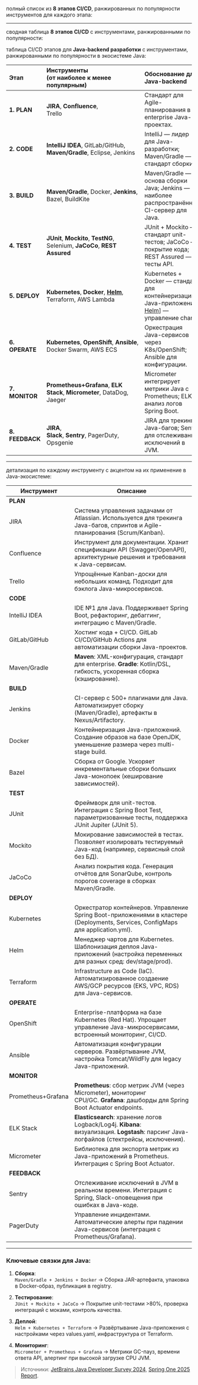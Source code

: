 
полный список из **8 этапов CI/CD**, ранжированных по популярности инструментов для каждого этапа:

---

сводная таблица **8 этапов CI/CD** с инструментами, ранжированными по популярности:



таблица CI/CD этапов для **Java-backend разработки** с инструментами, ранжированными по популярности в экосистеме Java:

| Этап            | Инструменты<br/>(от наиболее к менее популярным)                                                           | Обоснование для Java-backend                                                                                                                  |
| :-------------- | :--------------------------------------------------------------------------------------------------------- | :-------------------------------------------------------------------------------------------------------------------------------------------- |
| **1. PLAN**     | **JIRA**, **Confluence**, <br/>Trello                                                                      | Стандарт для Agile-планирования в enterprise Java-проектах.                                                                                   |
| **2. CODE**     | **IntelliJ IDEA**, GitLab/GitHub, <br/>**Maven/Gradle**, Eclipse, Jenkins                                  | IntelliJ — лидер для Java-разработки; Maven/Gradle — стандарт сборки.                                                                         |
| **3. BUILD**    | **Maven/Gradle**, Docker, **Jenkins**, Bazel, BuildKite                                                    | Maven/Gradle — основа сборки Java; Jenkins — наиболее распространённый CI-сервер для Java.                                                    |
| **4. TEST**     | **JUnit**, **Mockito**, **TestNG**, Selenium, **JaCoCo**, **REST Assured**                                 | JUnit + Mockito — стандарт unit-тестов; JaCoCo — покрытие кода; REST Assured — тесты API.                                                     |
| **5. DEPLOY**   | **Kubernetes**, **Docker**, [**Helm**](../Оркестрация/Kubernetes/Helm/Helm_info.md), Terraform, AWS Lambda | Kubernetes + Docker — стандарт для контейнеризации Java-приложений; [Helm](../Оркестрация/Kubernetes/Helm/Helm_info.md)] — управление charts. |
| **6. OPERATE**  | **Kubernetes**, **OpenShift**, **Ansible**, Docker Swarm, AWS ECS                                          | Оркестрация Java-сервисов через K8s/OpenShift; Ansible для конфигурации.                                                                      |
| **7. MONITOR**  | **Prometheus+Grafana**, **ELK Stack**, **Micrometer**, DataDog, Jaeger                                     | Micrometer интегрирует метрики Java с Prometheus; ELK — анализ логов Spring Boot.                                                             |
| **8. FEEDBACK** | **JIRA**, <br/>**Slack**, **Sentry**, PagerDuty, Opsgenie                                                  | JIRA для трекинга Java-багов; Sentry для отслеживания исключений в JVM.                                                                       |

---
детализация по каждому инструменту с акцентом на их применение в Java-экосистеме:

| Инструмент         | Описание                                                                                                                                  |
| ------------------ | ----------------------------------------------------------------------------------------------------------------------------------------- |
| **PLAN**           |                                                                                                                                           |
| JIRA               | Система управления задачами от Atlassian. Используется для трекинга Java-багов, спринтов и Agile-планирования (Scrum/Kanban).             |
| Confluence         | Инструмент для документации. Хранит спецификации API (Swagger/OpenAPI), архитектурные решения и требования к Java-сервисам.               |
| Trello             | Упрощённые Kanban-доски для небольших команд. Подходит для бэклога Java-микросервисов.                                                    |
| **CODE**           |                                                                                                                                           |
| IntelliJ IDEA      | IDE №1 для Java. Поддерживает Spring Boot, рефакторинг, дебаггинг, интеграцию с Maven/Gradle.                                             |
| GitLab/GitHub      | Хостинг кода + CI/CD. GitLab CI/CD/GitHub Actions для автоматизации сборки Java-проектов.                                                 |
| Maven/Gradle       | **Maven**: XML-конфигурация, стандарт для enterprise. **Gradle**: Kotlin/DSL, гибкость, ускоренная сборка (кэширование).                  |
| **BUILD**          |                                                                                                                                           |
| Jenkins            | CI-сервер с 500+ плагинами для Java. Автоматизирует сборку (Maven/Gradle), артефакты в Nexus/Artifactory.                                 |
| Docker             | Контейнеризация Java-приложений. Создание образов на базе OpenJDK, уменьшение размера через multi-stage build.                            |
| Bazel              | Сборка от Google. Ускоряет инкрементальные сборки больших Java-монопоек (кеширование зависимостей).                                       |
| **TEST**           |                                                                                                                                           |
| JUnit              | Фреймворк для unit-тестов. Интеграция с Spring Boot Test, параметризованные тесты, поддержка JUnit Jupiter (JUnit 5).                     |
| Mockito            | Мокирование зависимостей в тестах. Позволяет изолировать тестируемый Java-код (например, сервисный слой без БД).                          |
| JaCoCo             | Анализ покрытия кода. Генерация отчётов для SonarQube, контроль порогов coverage в сборках Maven/Gradle.                                  |
| **DEPLOY**         |                                                                                                                                           |
| Kubernetes         | Оркестратор контейнеров. Управление Spring Boot-приложениями в кластере (Deployments, Services, ConfigMaps для application.yml).          |
| Helm               | Менеджер чартов для Kubernetes. Шаблонизация деплоя Java-приложений (настройка переменных для разных сред: dev/stage/prod).               |
| Terraform          | Infrastructure as Code (IaC). Автоматизированное создаение AWS/GCP ресурсов (EKS, VPC, RDS) для Java-сервисов.                            |
| **OPERATE**        |                                                                                                                                           |
| OpenShift          | Enterprise-платформа на базе Kubernetes (Red Hat). Упрощает управление Java-микросервисами, встроенный мониторинг, CI/CD.                 |
| Ansible            | Автоматизация конфигурации серверов. Развёртывание JVM, настройка Tomcat/WildFly для legacy Java-приложений.                              |
| **MONITOR**        |                                                                                                                                           |
| Prometheus+Grafana | **Prometheus**: сбор метрик JVM (через Micrometer), мониторинг CPU/GC. **Grafana**: дашборды для Spring Boot Actuator endpoints.          |
| ELK Stack          | **Elasticsearch**: хранение логов Logback/Log4j. **Kibana**: визуализация. **Logstash**: парсинг Java-логфайлов (стектрейсы, исключения). |
| Micrometer         | Библиотека для экспорта метрик из Java-приложений в Prometheus. Интеграция с Spring Boot Actuator.                                        |
| **FEEDBACK**       |                                                                                                                                           |
| Sentry             | Отслеживание исключений в JVM в реальном времени. Интеграция с Spring, Slack-оповещения при ошибках в Java-коде.                          |
| PagerDuty          | Управление инцидентами. Автоматические алерты при падении Java-сервисов (интеграция с Prometheus/Grafana).                                |

---
### Ключевые связки для Java:

1. **Сборка**:  
    `Maven/Gradle + Jenkins + Docker` → Сборка JAR-артефакта, упаковка в Docker-образ, публикация в registry.
    
2. **Тестирование**:  
    `JUnit + Mockito + JaCoCo` → Покрытие unit-тестами >80%, проверка интеграций с моками, контроль качества.
    
3. **Деплой**:  
    `Helm + Kubernetes + Terraform` → Развёртывание Java-приложения с настройками через values.yaml, инфраструктура от Terraform.
    
4. **Мониторинг**:  
    `Micrometer + Prometheus + Grafana` → Метрики GC-пауз, времени ответа API, алертинг при высокой загрузке CPU JVM.
    

> Источники: [JetBrains Java Developer Survey 2024](https://www.jetbrains.com/lp/devecosystem-2024/java/), [Spring One 2025 Report](https://spring.io/blog/2025/04/15/springone-report).